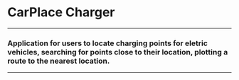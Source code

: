 # CarPlace Charger
---

### Application for users to locate charging points for eletric vehicles, searching for points close to their location, plotting a route to the nearest location.

---

